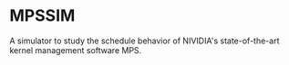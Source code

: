 # MPSSIM
A simulator to study the schedule behavior of NIVIDIA's state-of-the-art kernel management software MPS.

